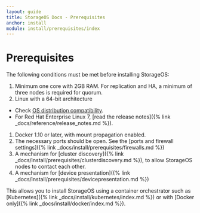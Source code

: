 ```yaml
---
layout: guide
title: StorageOS Docs - Prerequisites
anchor: install
module: install/prerequisites/index
---
```


# Prerequisites

The following conditions must be met before installing StorageOS:

1. Minimum one core with 2GB RAM. For replication and HA, a minimum of three nodes is required for quorum.
1. Linux with a 64-bit architecture
 * Check [OS distribution compatibility](/docs/reference/os_support).
 * For Red Hat Enterprise Linux 7, [read the release notes]({% link _docs/reference/release_notes.md %}).
1. Docker 1.10 or later, with mount propagation enabled.
1. The necessary ports should be open. See the [ports and firewall settings]({% link _docs/install/prerequisites/firewalls.md %})
1. A mechanism for [cluster
discovery]({% link _docs/install/prerequisites/clusterdiscovery.md %}), to allow
StorageOS nodes to contact each other.
1. A mechanism for [device presentation]({% link _docs/install/prerequisites/devicepresentation.md %})

This allows you to install StorageOS using a container orchestrator such as [Kubernetes]({% link _docs/install/kubernetes/index.md %}) or with [Docker only]({% link _docs/install/docker/index.md %}).
